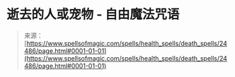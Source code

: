 <!--yml

category: 未分类

date: 2024-06-12 19:10:25

-->

# 逝去的人或宠物 - 自由魔法咒语

> 来源：[https://www.spellsofmagic.com/spells/health_spells/death_spells/24486/page.html#0001-01-01](https://www.spellsofmagic.com/spells/health_spells/death_spells/24486/page.html#0001-01-01)

